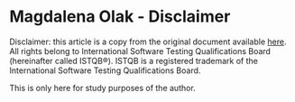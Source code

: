 # Magdalena Olak - Disclaimer

Disclaimer: this article is a copy from the original document available [here](https://www.istqb.org/downloads/send/2-foundation-level-documents/281-istqb-ctfl-syllabus-2018-v3-1.html).  
All rights belong to International Software Testing Qualifications Board \(hereinafter called ISTQB®\). ISTQB is a registered trademark of the International Software Testing Qualifications Board.

This is only here for study purposes of the author.


